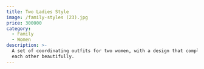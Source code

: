 ```yaml
---
title: Two Ladies Style
image: /family-styles (23).jpg
price: 300000
category:
  - Family
  - Women
description: >-
  A set of coordinating outfits for two women, with a design that complements
  each other beautifully.
---
```


